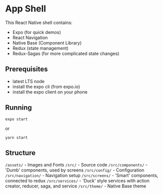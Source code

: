 # App Shell 
This React Native shell contains:
- Expo (for quick demos)
- React Navigation
- Native Base (Component Library)
- Redux (state management)
- Redux-Sagas (for more complicated state changes)

## Prerequisites
- latest LTS node
- install the expo cli (from expo.io)
- install the expo client on your phone

## Running
```
expo start
```
or 
```
yarn start
```

## Structure
`/assets/` - Images and Fonts
`/src/` - Source code
`/src/components/` - 'Dumb' components, used by screens
`/src/config/` - Configuration
`/src/navigation/` - Navigation setup
`/src/screens/` - 'Smart' components, connected to redux
`/src/services/` - 'Duck' style services with action creator, reducer, saga, and service
`/src/theme/` - Native Base theme

